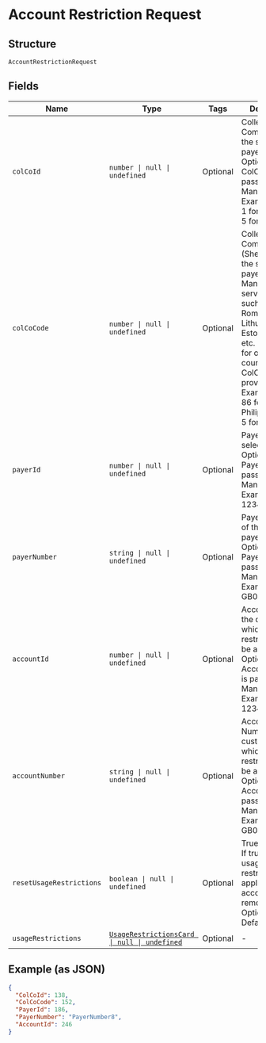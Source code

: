 
# Account Restriction Request

## Structure

`AccountRestrictionRequest`

## Fields

| Name | Type | Tags | Description |
|  --- | --- | --- | --- |
| `colCoId` | `number \| null \| undefined` | Optional | Collecting Company Id of the selected payer.<br>Optional if ColCoCode is passed else Mandatory.<br>Example:<br>1 for Philippines<br>5 for UK |
| `colCoCode` | `number \| null \| undefined` | Optional | Collecting Company Code (Shell Code) of the selected payer.<br>Mandatory for serviced OUs such as Romania, Latvia, Lithuania, Estonia, Ukraine etc. It is optional for other countries if ColCoID is provided.<br>Example:<br>86 for Philippines<br>5 for UK |
| `payerId` | `number \| null \| undefined` | Optional | Payer Id of the selected payer.<br>Optional if PayerNumber is passed else Mandatory<br>Example: 123456 |
| `payerNumber` | `string \| null \| undefined` | Optional | Payer Number of the selected payer.<br>Optional if PayerId is passed else Mandatory<br>Example: GB000000123 |
| `accountId` | `number \| null \| undefined` | Optional | Account ID of the customer on which the restrictions will be applied.<br>Optional if AccountNumber is passed, else Mandatory.<br>Example: 123456 |
| `accountNumber` | `string \| null \| undefined` | Optional | Account Number of the customer on which the restrictions will be applied.<br>Optional if AccountId is passed, else Mandatory.<br>Example: GB000000123 |
| `resetUsageRestrictions` | `boolean \| null \| undefined` | Optional | True/False.<br>If true, the usage restrictions applied on the account will be removed.<br>Optional<br>Default: False |
| `usageRestrictions` | [`UsageRestrictionsCard \| null \| undefined`](../../doc/models/usage-restrictions-card.md) | Optional | - |

## Example (as JSON)

```json
{
  "ColCoId": 138,
  "ColCoCode": 152,
  "PayerId": 186,
  "PayerNumber": "PayerNumber8",
  "AccountId": 246
}
```

